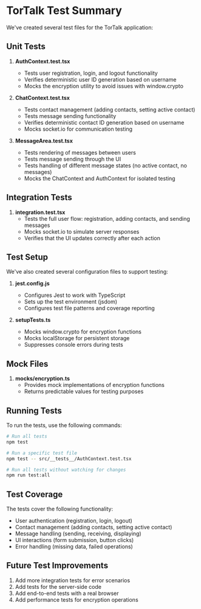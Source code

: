 # TorTalk Test Summary

We've created several test files for the TorTalk application:

## Unit Tests

1. **AuthContext.test.tsx**
   - Tests user registration, login, and logout functionality
   - Verifies deterministic user ID generation based on username
   - Mocks the encryption utility to avoid issues with window.crypto

2. **ChatContext.test.tsx**
   - Tests contact management (adding contacts, setting active contact)
   - Tests message sending functionality
   - Verifies deterministic contact ID generation based on username
   - Mocks socket.io for communication testing

3. **MessageArea.test.tsx**
   - Tests rendering of messages between users
   - Tests message sending through the UI
   - Tests handling of different message states (no active contact, no messages)
   - Mocks the ChatContext and AuthContext for isolated testing

## Integration Tests

1. **integration.test.tsx**
   - Tests the full user flow: registration, adding contacts, and sending messages
   - Mocks socket.io to simulate server responses
   - Verifies that the UI updates correctly after each action

## Test Setup

We've also created several configuration files to support testing:

1. **jest.config.js**
   - Configures Jest to work with TypeScript
   - Sets up the test environment (jsdom)
   - Configures test file patterns and coverage reporting

2. **setupTests.ts**
   - Mocks window.crypto for encryption functions
   - Mocks localStorage for persistent storage
   - Suppresses console errors during tests

## Mock Files

1. **__mocks__/encryption.ts**
   - Provides mock implementations of encryption functions
   - Returns predictable values for testing purposes

## Running Tests

To run the tests, use the following commands:

```bash
# Run all tests
npm test

# Run a specific test file
npm test -- src/__tests__/AuthContext.test.tsx

# Run all tests without watching for changes
npm run test:all
```

## Test Coverage

The tests cover the following functionality:

- User authentication (registration, login, logout)
- Contact management (adding contacts, setting active contact)
- Message handling (sending, receiving, displaying)
- UI interactions (form submission, button clicks)
- Error handling (missing data, failed operations)

## Future Test Improvements

1. Add more integration tests for error scenarios
2. Add tests for the server-side code
3. Add end-to-end tests with a real browser
4. Add performance tests for encryption operations 